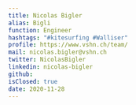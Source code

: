 ```yaml
---
title: Nicolas Bigler
alias: Bigli
function: Engineer
hashtags: "#kitesurfing #Walliser"
profile: https://www.vshn.ch/team/
mail: nicolas.bigler@vshn.ch
twitter: NicolasBigler
linkedin: nicolas-bigler
github:
isClosed: true
date: 2020-11-28
---
```

